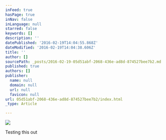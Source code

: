 ```yaml
---
inFeed: true
hasPage: true
inNav: false
inLanguage: null
starred: false
keywords: []
description: ''
datePublished: '2016-02-19T14:04:55.868Z'
dateModified: '2016-02-19T14:04:38.606Z'
title: ''
author: []
sourcePath: _posts/2016-02-19-05d51abf-2068-436e-ad8d-874527bee7b2.md
published: true
authors: []
publisher:
  name: null
  domain: null
  url: null
  favicon: null
url: 05d51abf-2068-436e-ad8d-874527bee7b2/index.html
_type: Article

---
```

![](https://the-grid-user-content.s3-us-west-2.amazonaws.com/21e315f3-c971-46b5-a4b8-a30154f22c59.jpg)

Testing this out